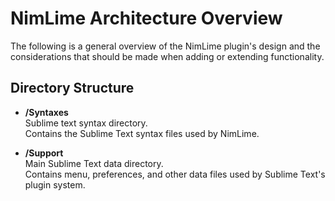 NimLime Architecture Overview
=============================
The following is a general overview of the NimLime plugin's design and the
considerations that should be made when adding or extending functionality.


Directory Structure
-------------------
- **/Syntaxes**  
  Sublime text syntax directory.  
  Contains the Sublime Text syntax files used by NimLime.

- **/Support**  
  Main Sublime Text data directory.  
  Contains menu, preferences, and other data files used by Sublime Text's
  plugin system.
